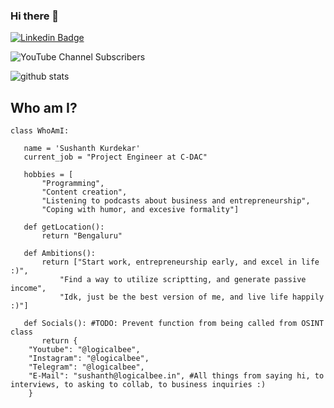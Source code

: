 ### Hi there 👋

[![Linkedin Badge](https://img.shields.io/badge/-sushanthkurdekar-blue?style=flat-square&logo=Linkedin&logoColor=white&link=https://www.linkedin.com/in/sushanthkurdekar//)](https://www.linkedin.com/in/sushanthkurdekar/)

![YouTube Channel Subscribers](https://img.shields.io/youtube/channel/subscribers/UC9tyRI1L7Ag97i0DZbUX5Dg?style=social)

![github stats](https://github-readme-stats.vercel.app/api?username=iamsushanth&show_icons=true&count_private=true&hide_title=true)

## Who am I?
```
class WhoAmI:

   name = 'Sushanth Kurdekar'
   current_job = "Project Engineer at C-DAC"

   hobbies = [
       "Programming",
       "Content creation",
       "Listening to podcasts about business and entrepreneurship",
       "Coping with humor, and excesive formality"]
   
   def getLocation():
       return "Bengaluru"
   
   def Ambitions():
       return ["Start work, entrepreneurship early, and excel in life :)",
           "Find a way to utilize scriptting, and generate passive income",
           "Idk, just be the best version of me, and live life happily :)"]

   def Socials(): #TODO: Prevent function from being called from OSINT class
       return {
   	"Youtube": "@logicalbee",
   	"Instagram": "@logicalbee",
   	"Telegram": "@logicalbee",
   	"E-Mail": "sushanth@logicalbee.in", #All things from saying hi, to interviews, to asking to collab, to business inquiries :)
   	}
   	
  
   ```

<!--
**tristankrass/tristankrass** is a ✨ _special_ ✨ repository because its `README.md` (this file) appears on your GitHub profile.

Here are some ideas to get you started:

- 🔭 I’m currently working on ...
- 🌱 I’m currently learning ...
- 👯 I’m looking to collaborate on ...
- 🤔 I’m looking for help with ...
- 💬 Ask me about ...
- 📫 How to reach me: ...
- 😄 Pronouns: ...
- ⚡ Fun fact: ...
-->
